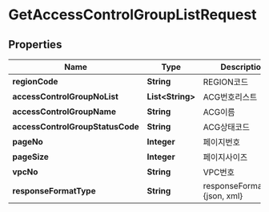 
# GetAccessControlGroupListRequest

## Properties
Name | Type | Description | Notes
------------ | ------------- | ------------- | -------------
**regionCode** | **String** | REGION코드 |  [optional]
**accessControlGroupNoList** | **List&lt;String&gt;** | ACG번호리스트 |  [optional]
**accessControlGroupName** | **String** | ACG이름 |  [optional]
**accessControlGroupStatusCode** | **String** | ACG상태코드 |  [optional]
**pageNo** | **Integer** | 페이지번호 |  [optional]
**pageSize** | **Integer** | 페이지사이즈 |  [optional]
**vpcNo** | **String** | VPC번호 |  [optional]
**responseFormatType** | **String** | responseFormatType {json, xml} |  [optional]



